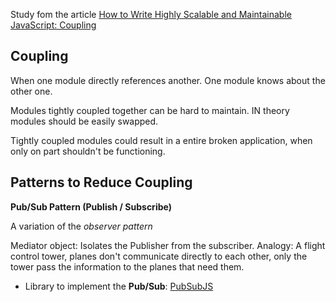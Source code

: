 Study fom the article [How to Write Highly Scalable and Maintainable JavaScript: Coupling](https://medium.com/@alexcastrounis/how-to-write-highly-scalable-and-maintainable-javascript-coupling-c860787dbdd4)

## Coupling

When one module directly references another. One module knows about the other one.

Modules tightly coupled together can be hard to maintain. IN theory modules should be easily swapped.

Tightly coupled modules could result in a entire broken application, when only on part shouldn't be functioning.

## Patterns to Reduce Coupling

**Pub/Sub Pattern (Publish / Subscribe)**

A variation of the *observer pattern* 

Mediator object: Isolates the Publisher from the subscriber. 
Analogy: A flight control tower, planes don't communicate directly to each other, only the tower pass the information to the planes that need them.

- Library to implement the **Pub/Sub**: [PubSubJS](https://github.com/mroderick/PubSubJS)





